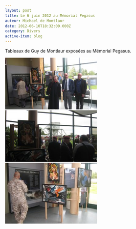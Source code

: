 ```yaml
---
layout: post
title: Le 6 juin 2012 au Mémorial Pegasus
auteur: Michael de Montlaur
date: 2012-06-10T18:32:00.000Z
category: Divers
active-item: blog
---
```

Tableaux de Guy de Montlaur exposées au Mémorial Pegasus.

<img src="/photos/wordpress/GdM-MemPeg2-300x168.jpg" alt="Mary-Jane Dawson, George et Guillaume de Montlaur">
<img src="/photos/wordpress/GdM-MemPeg1-300x168.jpg" alt="Le vrai pont vu du musée">
<img src="/photos/wordpress/GdM-MemPeg5-300x198.jpg" alt="Exposition Mémorial Pegasus">
